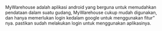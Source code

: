 MyWarehouse adalah aplikasi android yang berguna untuk memudahkan pendataan dalam suatu gudang, MyWarehouse cukup mudah digunakan, dan hanya memerlukan login kedalam google untuk menggunakan fitur” nya.
pastikan sudah melakukan login untuk menggunakan aplikasinya.
